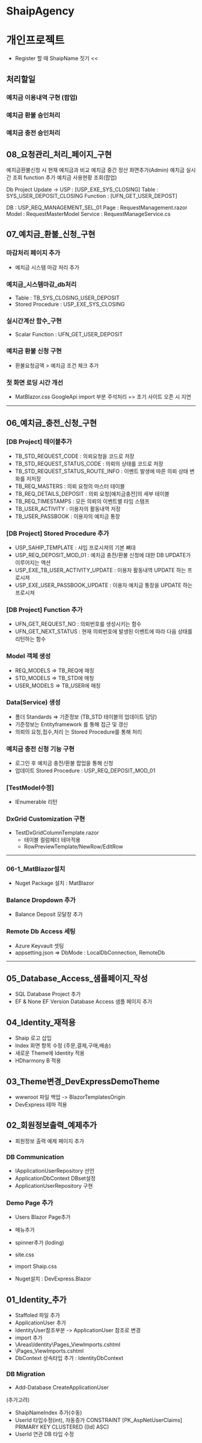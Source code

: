 # ShaipAgency
개인프로젝트
=============
- Register 할 때 ShaipName 짓기 <<

## 처리할일

### 예치금 이용내역 구현 (팝업)
### 예치금 환불 승인처리
### 예치금 충전 승인처리


## 08_요청관리_처리_페이지_구현
예치금환불신청 시 현재 예치금과 비교 
예치금 중간 정산 화면추가(Admin)
예치금 실시간 조회 function 추가
예치금 사용현황 조회(팝업)


Db Project Update ->
USP :
	[USP_EXE_SYS_CLOSING]
Table : 
	SYS_USER_DEPOSIT_CLOSING
Function : 
	[UFN_GET_USER_DEPOST]


DB : USP_REQ_MANAGEMENT_SEL_01
Page : RequestManagement.razor
Model : RequestMasterModel
Service : RequestManageService.cs




## 07_예치금_환불_신청_구현

### 마감처리 페이지 추가 
- 예치금 시스템 마감 처리 추가

### 예치금_시스템마감_db처리
- Table : TB_SYS_CLOSING_USER_DEPOSIT
- Stored Procedure : USP_EXE_SYS_CLOSING

### 실시간계산 함수_구현
- Scalar Function : UFN_GET_USER_DEPOSIT

### 예치금 환불 신청 구현
- 환불요청금액 > 예치금 조건 체크 추가

### 첫 화면 로딩 시간 개선
- MatBlazor.css GoogleApi import 부분 주석처리 
 => 초기 사이트 오픈 시 지연

---------------------------------------------------------------------

## 06_예치금_충전_신청_구현
### [DB Project] 테이블추가
- TB_STD_REQUEST_CODE
  : 의뢰요청을 코드로 저장
- TB_STD_REQUEST_STATUS_CODE
  : 의뢰의 상태를 코드로 저장
- TB_STD_REQUEST_STATUS_ROUTE_INFO
  : 이벤트 발생에 따른 의뢰 상태 변화를 저저장
- TB_REQ_MASTERS
  : 의뢰 요청의 마스터 테이블
- TB_REQ_DETAILS_DEPOSIT
  : 의뢰 요청[예치금충전]의 세부 테이블
- TB_REQ_TIMESTAMPS
  : 모든 의뢰의 이벤트별 타임 스탬프
- TB_USER_ACTIVITY
  : 이용자의 활동내역 저장
- TB_USER_PASSBOOK
  : 이용자의 예치금 통장
  
### [DB Project] Stored Procedure 추가
- USP_SAHIP_TEMPLATE
  : 샤입 프로시져의 기본 뼈대
- USP_REQ_DEPOSIT_MOD_01
  : 예치금 충전/환불 신청에 대한 DB UPDATE가 이루어지는 액션
- USP_EXE_TB_USER_ACTIVITY_UPDATE
  : 이용자 활동내역 UPDATE 하는 프로시져
- USP_EXE_USER_PASSBOOK_UPDATE
  : 이용자 예치금 통장을 UPDATE 하는 프로시져

### [DB Project] Function 추가
- UFN_GET_REQUEST_NO
  : 의뢰번호를 생성시키는 함수
- UFN_GET_NEXT_STATUS
  : 현재 의뢰번호에 발생된 이벤트에 따라 다음 상태를 리턴하는 함수

### Model 객체 생성
- REQ_MODELS => TB_REQ에 매칭
- STD_MODELS => TB_STD에 매칭
- USER_MODELS => TB_USER에 매칭

### Data(Service) 생성
- 폴더 Standards => 기준정보 (TB_STD 테이블의 업데이트 담당)
- 기준정보는 Entityframework 를 통해 접근 및 갱신
- 의뢰의 요청,접수,처리 는 Stored Procedure를 통해 처리

### 예치금 충전 신청 기능 구현
- 로그인 후 예치금 충전/환불 팝업을 통해 신청
- 업데이트 Stored Procedure : USP_REQ_DEPOSIT_MOD_01

### [TestModel수정]
- IEnumerable 리턴

### DxGrid Customization 구현
- TestDxGridColumnTemplate.razor
  + 테이블 컬럼헤더 테마적용
  + RowPreviewTemplate/NewRow/EditRow

---------------------------------------------------------------------

### 06-1_MatBlazor설치
- Nuget Package 설치 : MatBlazor

### Balance Dropdown 추가
- Balance Deposit 모달창 추가

### Remote Db Access 세팅 
- Azure Keyvault 셋팅
- appsetting.json => DbMode : LocalDbConnection, RemoteDb

---------------------------------------------------------------------

## 05_Database_Access_샘플페이지_작성
- SQL Database Project 추가
- EF & None EF Version Database Access 샘플 페이지 추가

## 04_Identity_재적용
- Shaip 로고 삽입
- Index 화면 항목 수정 (주문,결제,구매,배송)
- 새로운 Theme에 Identity 적용
- HDharmony B 적용


## 03_Theme변경_DevExpressDemoTheme
- wwwroot 파일 백업 -> BlazorTemplatesOrigin
- DevExpress 테마 적용 


## 02_회원정보출력_예제추가
- 회원정보 출력 예제 페이지 추가

### DB Communication 
- IApplicationUserRepository 선언
- ApplicationDbContext DBset설정
- ApplicationUserRepository 구현

### Demo Page 추가
- Users Blazor Page추가
- 메뉴추가

- spinner추가 (loding)
- site.css
- import Shaip.css
- Nuget설치 : DevExpress.Blazor


## 01_Identity_추가
- Staffoled 파일 추가
- ApplicationUser 추가 
- IdentityUser참조부분 -> ApplicationUser 참조로 변경
- import 추가
- \Areas\Identity\Pages\_ViewImports.cshtml
- \Pages\_ViewImports.cshtml
- DbContext 상속타입 추가 : IdentityDbContext<ApplicationUser>
### DB Migration
- Add-Database CreateApplicationUser

(추가고려)
- ShaipNameIndex 추가(수동)
- UserId 타입수정(int), 자동증가 CONSTRAINT [PK_AspNetUserClaims] PRIMARY KEY CLUSTERED ([Id] ASC)
- UserId 연관 DB 타입 수정
